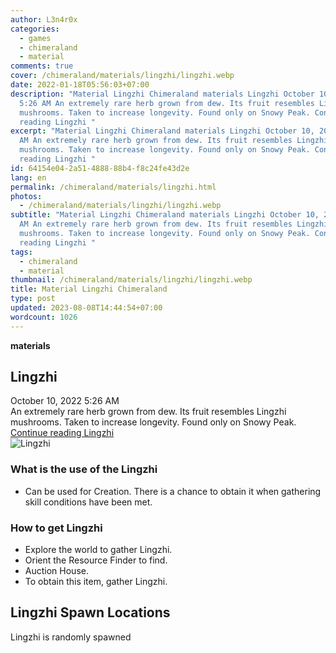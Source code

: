 ```yaml
---
author: L3n4r0x
categories:
  - games
  - chimeraland
  - material
comments: true
cover: /chimeraland/materials/lingzhi/lingzhi.webp
date: 2022-01-18T05:56:03+07:00
description: "Material Lingzhi Chimeraland materials Lingzhi October 10, 2022
  5:26 AM An extremely rare herb grown from dew. Its fruit resembles Lingzhi
  mushrooms. Taken to increase longevity. Found only on Snowy Peak. Continue
  reading Lingzhi "
excerpt: "Material Lingzhi Chimeraland materials Lingzhi October 10, 2022 5:26
  AM An extremely rare herb grown from dew. Its fruit resembles Lingzhi
  mushrooms. Taken to increase longevity. Found only on Snowy Peak. Continue
  reading Lingzhi "
id: 64154e04-2a51-4888-88b4-f8c24fe43d2e
lang: en
permalink: /chimeraland/materials/lingzhi.html
photos:
  - /chimeraland/materials/lingzhi/lingzhi.webp
subtitle: "Material Lingzhi Chimeraland materials Lingzhi October 10, 2022 5:26
  AM An extremely rare herb grown from dew. Its fruit resembles Lingzhi
  mushrooms. Taken to increase longevity. Found only on Snowy Peak. Continue
  reading Lingzhi "
tags:
  - chimeraland
  - material
thumbnail: /chimeraland/materials/lingzhi/lingzhi.webp
title: Material Lingzhi Chimeraland
type: post
updated: 2023-08-08T14:44:54+07:00
wordcount: 1026
---
```


<link
  rel="stylesheet"
  href="https://rawcdn.githack.com/dimaslanjaka/Web-Manajemen/870a349/css/bootstrap-5-3-0-alpha3-wrapper.css"
/>
<section id="bootstrap-wrapper">
  <div data-bs-theme="dark">
    <div
      class="row g-0 border rounded overflow-hidden flex-md-row mb-4 shadow-sm position-relative bg-dark text-light"
    >
      <div class="col p-4 d-flex flex-column position-static">
        <strong class="d-inline-block mb-2 text-success">materials</strong>
        <h2 class="mb-0">Lingzhi</h2>
        <div class="mb-1 text-muted">October 10, 2022 5:26 AM</div>
        <div class="mb-2 border p-1">
          An extremely rare herb grown from dew. Its fruit resembles Lingzhi
          mushrooms. Taken to increase longevity. Found only on Snowy Peak.
        </div>
        <a
          href="/chimeraland/materials/lingzhi.html"
          class="stretched-link d-none text-primary"
          >Continue reading Lingzhi</a
        >
      </div>
      <div class="col-auto d-none d-md-block d-lg-block">
        <img
          src="https://www.webmanajemen.com/chimeraland/materials/lingzhi/lingzhi.webp"
          alt="Lingzhi"
        />
      </div>
    </div>
    <div class="row">
      <div class="col-lg-6 col-12 mb-2">
        <div class="card">
          <div class="card-body">
            <h3 class="card-title">What is the use of the Lingzhi</h3>
            <div class="card-text">
              <ul>
                <li>
                  Can be used for Creation. There is a chance to obtain it when
                  gathering skill conditions have been met.
                </li>
              </ul>
            </div>
          </div>
        </div>
      </div>
      <div class="col-lg-6 col-12 mb-2">
        <div class="card">
          <div class="card-body">
            <h3 class="card-title">How to get Lingzhi</h3>
            <div class="card-text">
              <ul>
                <li>Explore the world to gather Lingzhi.</li>
                <li>Orient the Resource Finder to find.</li>
                <li>Auction House.</li>
                <li>To obtain this item, gather Lingzhi.</li>
              </ul>
            </div>
          </div>
        </div>
      </div>
      <div class="col-12 mb-2">
        <h2>Lingzhi Spawn Locations</h2>
        <p>Lingzhi is randomly spawned</p>
      </div>
    </div>
  </div>
</section>